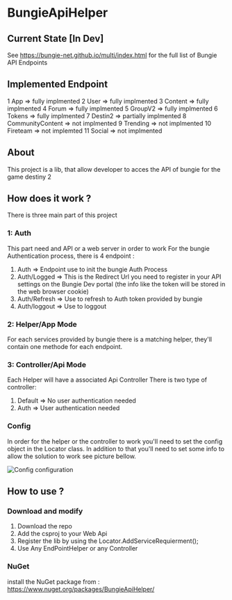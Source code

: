 # BungieApiHelper
## Current State [In Dev]
See https://bungie-net.github.io/multi/index.html for the full list of Bungie API Endpoints
## Implemented Endpoint
1 App => fully implmented
2 User => fully implmented
3 Content => fully implmented
4 Forum => fully implmented
5 GroupV2 => fully implmented
6 Tokens => fully implmented
7 Destin2 => partially implmented
8 CommunityContent => not implmented
9 Trending => not implmented
10 Fireteam => not implemted
11 Social => not implmented

## About
This project is a lib, that allow developer to acces the API of bungie for the game destiny 2

## How does it work ?
There is three main part of this project
### 1: Auth
This part need and API or a web server in order to work
For the bungie Authentication process, there is 4 endpoint :
1. Auth => Endpoint use to init the bungie Auth Process
2. Auth/Logged => This is the Redirect Url you need to register in your API settings on the Bungie Dev portal (the info like the token will be stored in the web browser cookie)
3. Auth/Refresh => Use to refresh to Auth token provided by bungie
4. Auth/loggout => Use to loggout
### 2: Helper/App Mode
For each services provided by bungie there is a matching helper, they'll contain one methode for each endpoint.
### 3: Controller/Api Mode
Each Helper will have a associated Api Controller
There is two type of controller:
1. Default => No user authentication needed
2. Auth => User authentication needed
### Config
In order for the helper or the controller to work you'll need to set the config object in the Locator class. In addition to that you'll need to set some info to allow the solution to work see picture bellow.

![Config configuration](https://user-images.githubusercontent.com/44467071/167275107-551423b2-7ee3-45b4-814f-e2293c75daec.png)


## How to use ?
### Download and modify
1. Download the repo
2. Add the csproj to your Web Api
3. Register the lib by using the Locator.AddServiceRequierment();
4. Use Any EndPointHelper or any Controller

### NuGet
install the NuGet package from : https://www.nuget.org/packages/BungieApiHelper/
